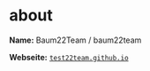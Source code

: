 # about

**Name:** Baum22Team / baum22team

**Webseite:** [`test22team.github.io`](test22team.github.io)
